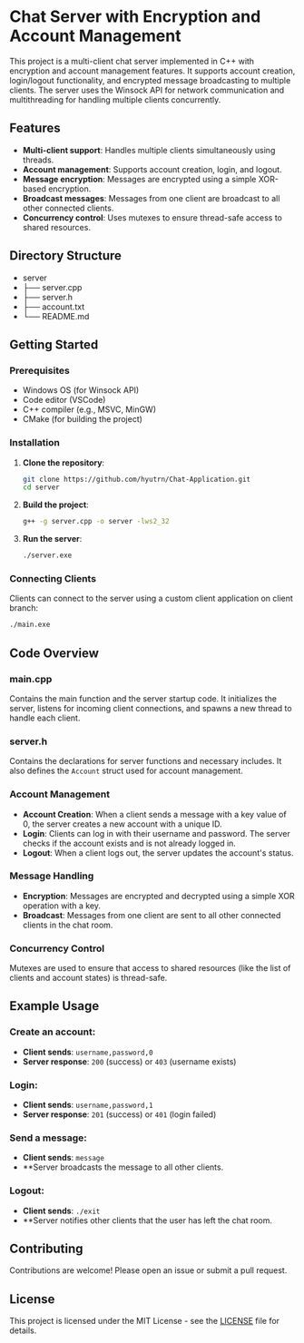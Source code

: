 # Chat Server with Encryption and Account Management

This project is a multi-client chat server implemented in C++ with encryption and account management features. It supports account creation, login/logout functionality, and encrypted message broadcasting to multiple clients. The server uses the Winsock API for network communication and multithreading for handling multiple clients concurrently.

## Features

- **Multi-client support**: Handles multiple clients simultaneously using threads.
- **Account management**: Supports account creation, login, and logout.
- **Message encryption**: Messages are encrypted using a simple XOR-based encryption.
- **Broadcast messages**: Messages from one client are broadcast to all other connected clients.
- **Concurrency control**: Uses mutexes to ensure thread-safe access to shared resources.

## Directory Structure
- server
- ├── server.cpp
- ├── server.h
- ├── account.txt
- └── README.md

## Getting Started

### Prerequisites

- Windows OS (for Winsock API)
- Code editor (VSCode)
- C++ compiler (e.g., MSVC, MinGW)
- CMake (for building the project)

### Installation

1. **Clone the repository**:

    ```sh
    git clone https://github.com/hyutrn/Chat-Application.git
    cd server
    ```

2. **Build the project**:

    ```sh
    g++ -g server.cpp -o server -lws2_32
    ```

3. **Run the server**:

    ```sh
    ./server.exe
    ```

### Connecting Clients

Clients can connect to the server using a custom client application on client branch:

```sh
./main.exe
```
## Code Overview

### main.cpp
Contains the main function and the server startup code. It initializes the server, listens for incoming client connections, and spawns a new thread to handle each client.

### server.h
Contains the declarations for server functions and necessary includes. It also defines the `Account` struct used for account management.

### Account Management
- **Account Creation**: When a client sends a message with a key value of 0, the server creates a new account with a unique ID.
- **Login**: Clients can log in with their username and password. The server checks if the account exists and is not already logged in.
- **Logout**: When a client logs out, the server updates the account's status.

### Message Handling
- **Encryption**: Messages are encrypted and decrypted using a simple XOR operation with a key.
- **Broadcast**: Messages from one client are sent to all other connected clients in the chat room.

### Concurrency Control
Mutexes are used to ensure that access to shared resources (like the list of clients and account states) is thread-safe.

## Example Usage

### Create an account:
- **Client sends**: `username,password,0`
- **Server response**: `200` (success) or `403` (username exists)

### Login:
- **Client sends**: `username,password,1`
- **Server response**: `201` (success) or `401` (login failed)

### Send a message:
- **Client sends**: `message`
- **Server broadcasts the message to all other clients.

### Logout:
- **Client sends**: `./exit`
- **Server notifies other clients that the user has left the chat room.

## Contributing

Contributions are welcome! Please open an issue or submit a pull request.

## License

This project is licensed under the MIT License - see the [LICENSE](LICENSE) file for details.


